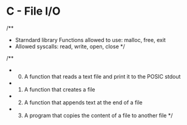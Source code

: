 # C - File I/O

/**
 * Starndard library Functions allowed to use: malloc, free, exit
 * Allowed syscalls: read, write, open, close
 */

/**
 * 0. A function that reads a text file and print it to the POSIC stdout
 * 1. A function that creates a file
 * 2. A function that appends text at the end of a file
 * 3. A program that copies the content of a file to another file
 */ 
